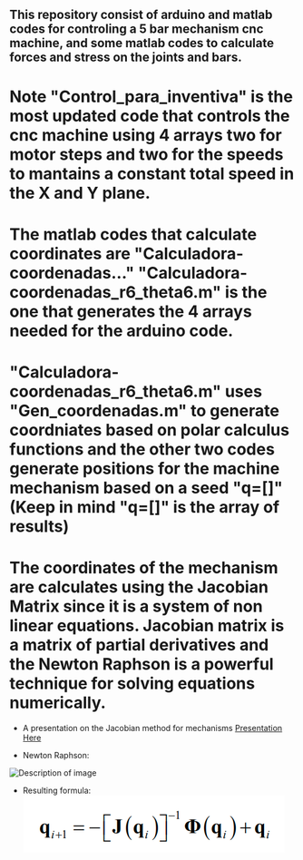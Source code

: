 ## This repository consist of arduino and matlab codes for controling a 5 bar mechanism cnc machine, and some matlab codes to calculate forces and stress on the joints and bars. 

# Note "Control_para_inventiva" is the most updated code that controls the cnc machine using 4 arrays two for motor steps and two for the speeds to mantains a constant total speed in the X and Y plane. 

# The matlab codes that calculate coordinates are "Calculadora-coordenadas..."  "Calculadora-coordenadas_r6_theta6.m" is the one that generates the 4 arrays needed for the arduino code.

# "Calculadora-coordenadas_r6_theta6.m" uses "Gen_coordenadas.m" to generate coordniates based on polar calculus functions and the other two codes generate positions for the machine mechanism based on a seed "q=[]" (Keep in mind "q=[]" is the array of results)

# The coordinates of the mechanism are calculates using the Jacobian Matrix since it is a system of non linear equations. Jacobian matrix is a matrix of partial derivatives and the Newton Raphson is a powerful technique for solving equations numerically.

* A presentation on the Jacobian method for mechanisms <a href="https://www.slideserve.com/kendis/properties-of-the-jacobian-powerpoint-ppt-presentation">Presentation Here</a>

* Newton Raphson:
<img src="https://en.neurochispas.com/wp-content/uploads/2023/01/Formula-for-the-Newton-Raphson-method.png" alt="Description of image" width="100" height="100">

* Resulting formula: 
![alt text](image.png)
